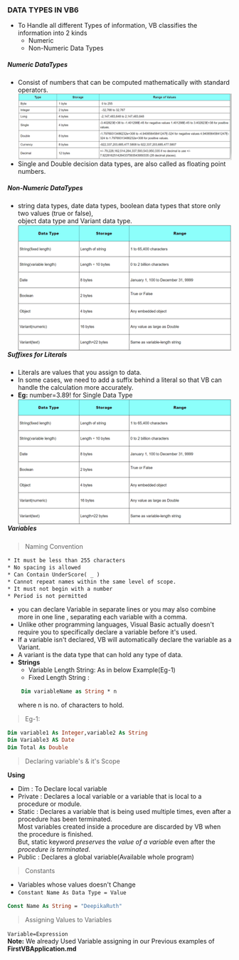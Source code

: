 ### DATA TYPES IN VB6  
* To Handle all different Types of information, VB classifies the information into 2 kinds
  * Numeric
  * Non-Numeric Data Types

##### Numeric DataTypes  
* Consist of numbers that can be computed mathematically with standard operators.  
<img src="./Images/NumericDT.PNG"
     alt="NumericDataType Image"
     style="float: left; margin-right: 100px;" />  
* Single and Double decision data types, are also called as floating point numbers.  

##### Non-Numeric DataTypes  
*  string data types, date data types, boolean data types that store only two values (true or false),  
   object data type and Variant data type.  
 <img src="./Images/Non-NumericDT.PNG"
     alt="Non-NumericDataType Image"
     style="float: left; margin-right: 100px;" />  
##### Suffixes for Literals
* Literals are values that you assign to data.  
* In some cases, we need to add a suffix behind a literal so that VB can handle the calculation more accurately.
* **Eg:**   number=3.89! for Single Data Type  
<img src="./Images/Non-NumericDT.PNG"
     alt="Non-NumericDataType Image"
     style="float: left; margin-right: 100px;" />  
##### Variables  
> Naming Convention  
```
* It must be less than 255 characters  
* No spacing is allowed  
* Can Contain UnderScore( _ )  
* Cannot repeat names within the same level of scope.  
* It must not begin with a number  
* Period is not permitted  
```
* you can declare Variable in separate lines or you may also combine more in one line , separating each variable with a comma.  
* Unlike other programming languages, Visual Basic actually doesn't require you to specifically declare a variable before it's used. 
* If a variable isn't declared, VB will automatically declare the variable as a Variant. 
* A variant is the data type that can hold any type of data.  
* **Strings** 
  * Variable Length String: As in below Example(Eg-1)  
  * Fixed Length String : 
   ```vb 
    Dim variableName as String * n 
   ```  
  where n is no. of characters to hold.
> Eg-1:  
```vb
Dim variable1 As Integer,variable2 As String  
Dim Variable3 AS Date  
Dim Total As Double
```  

> Declaring variable's  & it's Scope

 **Using**
* Dim : To Declare local variable  
* Private : Declares a local variable or a variable that is local to a procedure or module.  
* Static : Declares a variable that is being used multiple times, even after a procedure has been terminated.  
           Most variables created inside a procedure are discarded by VB when the procedure is finished.  
           But, static keyword *preserves* the *value of a variable* even after the *procedure is terminated*.
* Public : Declares a global variable(Available whole program)  
> Constants  
* Variables  whose values doesn't Change
* `Constant Name As Data Type = Value`
```vb 
Const Name As String = "DeepikaRuth"
```
> Assigning Values to Variables  

`Variable=Expression`  
**Note:**  We already Used Variable assigning in our Previous examples of  **FirstVBApplication.md**
